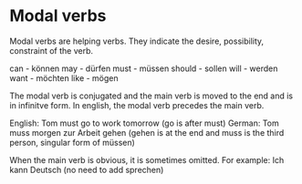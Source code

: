 # Modal verbs

Modal verbs are helping verbs. They indicate the desire, possibility, constraint of the verb. 

can - können
may - dürfen
must - müssen
should - sollen
will - werden
want - möchten
like - mögen 

The modal verb is conjugated and the main verb is moved to the end and is in infinitve form. 
In english, the modal verb precedes the main verb.

English: Tom must go to work tomorrow (go is after must)
German: Tom muss morgen zur Arbeit gehen (gehen is at the end and muss is the third person, singular form of müssen)

When the main verb is obvious, it is sometimes omitted. For example: Ich kann Deutsch (no need to add sprechen)  